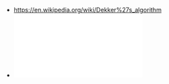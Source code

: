 - https://en.wikipedia.org/wiki/Dekker%27s_algorithm
- ![dekker.pdf](../assets/dekker_1662279942518_0.pdf)